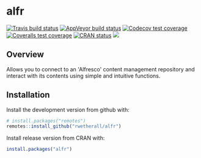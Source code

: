 # alfr

[![Travis build status](https://travis-ci.com/rwetherall/alfr.svg?branch=master)](https://travis-ci.com/rwetherall/alfr)
[![AppVeyor build status](https://ci.appveyor.com/api/projects/status/github/rwetherall/alfr?branch=master&svg=true)](https://ci.appveyor.com/project/rwetherall/alfr)
[![Codecov test coverage](https://codecov.io/gh/rwetherall/alfr/branch/master/graph/badge.svg)](https://codecov.io/gh/rwetherall/alfr?branch=master)
[![Coveralls test coverage](https://coveralls.io/repos/github/rwetherall/alfr/badge.svg)](https://coveralls.io/r/rwetherall/alfr?branch=master)
[![CRAN status](https://www.r-pkg.org/badges/version/alfr)](https://CRAN.R-project.org/package=alfr)
[![](https://cranlogs.r-pkg.org/badges/alfr)](https://cran.r-project.org/package=alfr)

## Overview

Allows you to connect to an 'Alfresco' content management repository and interact with its contents using simple and intuitive functions.

## Installation

Install the development version from github with:

```r
# install.packages("remotes")
remotes::install_github("rwetherall/alfr")
```

Install release version from CRAN with:

```r
install.packages("alfr")
```
